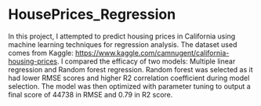 # HousePrices_Regression
In this project, I attempted to predict housing prices in California using machine learning techniques for regression analysis. The dataset used comes from Kaggle: https://www.kaggle.com/camnugent/california-housing-prices. I compared the efficacy of two models: Multiple linear regression and Random forest regression. Random forest was selected as it had lower RMSE scores and higher R2 correlation coefficient during model selection. The model was then optimized with parameter tuning to output a final score of 44738 in RMSE and 0.79 in R2 score. 

